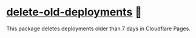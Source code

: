 # [delete-old-deployments] 🚮

This package deletes deployments older than 7 days in Cloudflare Pages.

[delete-old-deployments]: https://npmjs.org/delete-old-deployments
